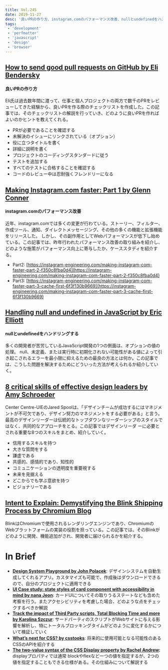 ```yaml
---
title: Vol.245
date: 2019-11-27
desc: '良いPRの作り方、instagram.comのパフォーマンス改善、nullとundefinedをハンドリングする、ほか計10リンク'
tags:
 - 'development'
 - 'perfmatter'
 - 'javascript'
 - 'design'
 - 'browser'
---
```


## [How to send good pull requests on GitHub by Eli Bendersky](https://eli.thegreenplace.net/2019/how-to-send-good-pull-requests-on-github/)

#### 良いPRの作り方
Eli氏は過去数年間に渡って、仕事と個人プロジェクトの両方で数千のPRをレビューしてきた経験から、良いPRを作る際のチェックリストを作成した。この記事では、そのチェックリストの解説を行っていき、どのように良いPRを作ればよいのかヒントを教えてくれる。

- PRが必要であることを確認する
- 未解決のイシューにリンクされている（オプション）
- 役に立つタイトルを書く
- 詳細に説明を書く
- プロジェクトのコーディングスタンダードに従う
- テストを追加する
- すべてのテストに合格することを確認する
- コードのレビュー中は忍耐強くフレンドリーになる

## [Making Instagram.com faster: Part 1 by Glenn Conner](https://instagram-engineering.com/making-instagram-com-faster-part-1-62cc0c327538)

#### instagram.comのパフォーマンス改善

近年、instagram.comでは多くの変更が行わている。ストーリー、フィルター、作成ツール、通知、ダイレクトメッセージング、その他の多くの機能と拡張機能をリリースした。 しかし、その副作用としてWebパフォーマンスが低下し始めている。この記事では、昨年行われたパフォーマンス改善の取り組みを紹介し、どのような施策がパフォーマンス向上に寄与したか、ケーススタディを紹介する。

- Part2: [https://instagram-engineering.com/making-instagram-com-faster-part-2-f350c8fba0d4](https://instagram-engineering.com/making-instagram-com-faster-part-2-f350c8fba0d4)
- Part3: [https://instagram-engineering.com/making-instagram-com-faster-part-3-cache-first-6f3f130b9669](https://instagram-engineering.com/making-instagram-com-faster-part-3-cache-first-6f3f130b9669)

## [Handling null and undefined in JavaScript by Eric Elliott](https://medium.com/javascript-scene/handling-null-and-undefined-in-javascript-1500c65d51ae)

#### nullとundefinedをハンドリングする
多くの開発者が苦労しているJavaScript開発の1つの側面は、オプションの値の処理。 null、未定義、または実行時に初期化されない可能性がある値によって引き起こされるエラーを最小限に抑えるための最良の方法とは何か。この記事では、こうした問題を解決するためにどういった方法が考えられるか紹介していく。

## [8 critical skills of effective design leaders by Amy Schroeder](https://www.abstract.com/blog/design-leadership-skills/)

Center Centre-UIEのJared Spoolは、「デザインチームが成功するにはマネジメントが不可欠であり、デザイン努力のマネジメントをする必要がある」と言う。最高のデザインリーダーは伝統的なトップダウンなリーダーシップのスタイルではなく、共同的なアプローチをとる。この記事ではデザインリーダ
ーに必要とされる重要な8つのスキルをまとめ、紹介していく。

- 信用するスキルを持つ
- 大きな質問をする
- 謙虚である
- 共感的、感情的であり、知性的
- コミュニケーションの透明度を重要視する
- 未来を見据える
- どこからでも学ぶ意欲を持つ
- ビジョナリーである

## [Intent to Explain: Demystifying the Blink Shipping Process by Chromium Blog](https://blog.chromium.org/2019/11/intent-to-explain-demystifying-blink.html)

BlinkはChromiumで使用されるレンダリングエンジンであり、ChromiumのWebプラットフォームの実装の役割を担っている。この記事では、そのBlinkがどのように開発、機能追加がされ、開発者に届けられるかを紹介する。

# In Brief
- [**Design System Playground  by John Polacek**](https://design-system-playground.netlify.com/): デザインシステムを自動生成してくれるアプリ。カスタマイズも可能で、作成後はダウンロードできるので、自分のプロジェクトに適用できる
- [**UI Case study: state styles of card component with accessibility in mind by nana Jeon**](https://blog.prototypr.io/ui-case-study-state-styles-of-card-component-with-accessibility-in-mind-2f30137c6108): カードUIについてその取りうるステートなども含めた考察を行う。またアクセシビリティを考慮した場合、どのような点をチェックするべきか解説
- [**Track the impact of Third Party scripts, Total Blocking Time and more by Karolina Szczur**](https://calibreapp.com/blog/release-notes-sep-2019): サードパーティのスクリプトがWebサイトに与える影響を解析し、特にトータルブロッキングタイムがどのように変化するかについて検証していく
- [**What’s next for CSS? by csstooks**](https://cssdb.org/): 将来的に使用可能となる可能性のあるCSSのAPIを紹介する
- [**The two-value syntax of the CSS Display property by Rachel Andrew**](https://hacks.mozilla.org/2019/10/the-two-value-syntax-of-the-css-display-property/)**:** displayプロパティでは通常 blockやflexなど一つの値を指定するが、2つの値を指定することもできる仕様がある。その仕組みについて解説する


